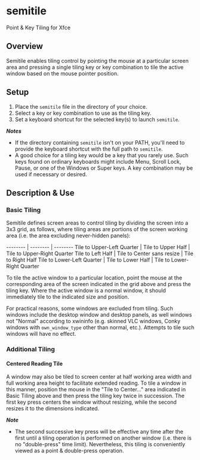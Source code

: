 # semitile
Point &amp; Key Tiling for Xfce

## Overview

Semitile enables tiling control by pointing the mouse at a particular
screen area and pressing a single tiling key or key combination
to tile the active window based on the mouse pointer position.

## Setup

1. Place the `semitile` file in the directory of your choice.
2. Select a key or key combination to use as the tiling key.
3. Set a keyboard shortcut for the selected key(s) to launch `semitile`.

_**Notes**_

* If the directory containing `semitile` isn't on your PATH, you'll need
to provide the keyboard shortcut with the full path to `semitile`.
* A good choice for a tiling key would be a key that you rarely use. Such
keys found on ordinary keyboards might include Menu, Scroll Lock, Pause,
or one of the Windows or Super keys. A key combination may be used if
necessary or desired.

## Description & Use

### Basic Tiling

Semitile defines screen areas to control tiling by dividing the
screen into a 3x3 grid, as follows, where tiling areas are portions of
the screen working area (i.e. the area excluding never-hidden panels):

-------- | -------- | --------
Tile to Upper-Left Quarter | Tile to Upper Half | Tile to Upper-Right Quarter
Tile to Left Half | Tile to Center sans resize | Tile to Right Half
Tile to Lower-Left Quarter | Tile to Lower Half | Tile to Lower-Right Quarter

To tile the active window to a particular location, point the mouse at
the corresponding area of the screen indicated in the grid above and
press the tiling key. Where the active window is a
normal window, it should immediately tile to the indicated size and position.

For practical reasons, some windows are excluded from tiling. Such windows include the
desktop window and desktop panels, as well windows not "Normal" according to xwininfo
(e.g. skinned VLC windows, Conky windows with `own_window_type` other than normal, etc.).
Attempts to tile such windows will have no effect.

### Additional Tiling

#### Centered Reading Tile

A window may also be tiled to screen center at half working area width and
full working area height to facilitate extended reading.
To tile a window in this manner,
position the mouse in the "Tile to Center..." area indicated in Basic Tiling
above and then press the tiling key twice in succession.
The first key press centers the window without resizing,
while the second resizes it to the dimensions indicated.

_**Note**_

* The second successive key press will be effective any time after the
first until a tiling operation is performed on another window
(i.e. there is no "double-press" time limit). Nevertheless,
this tiling is conveniently viewed as a point & double-press operation.
